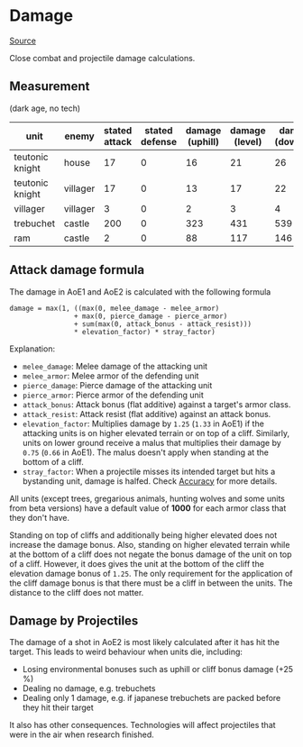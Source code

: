 # Damage

[Source](http://ageofempires.wikia.com/wiki/Attack)

Close combat and projectile damage calculations.

## Measurement

(dark age, no tech)

unit            | enemy    | stated attack | stated defense | damage (uphill) | damage (level) | damage (downhill)
----------------|----------|---------------|----------------|-----------------|----------------|------------------
teutonic knight | house    | 17            | 0              | 16              | 21             | 26
teutonic knight | villager | 17            | 0              | 13              | 17             | 22
villager        | villager | 3             | 0              | 2               | 3              | 4
trebuchet       | castle   | 200           | 0              | 323             | 431            | 539
ram             | castle   | 2             | 0              | 88              | 117            | 146

## Attack damage formula

The damage in AoE1 and AoE2 is calculated with the following formula

```
damage = max(1, ((max(0, melee_damage - melee_armor)
                + max(0, pierce_damage - pierce_armor)
                + sum(max(0, attack_bonus - attack_resist)))
                * elevation_factor) * stray_factor)
```

Explanation:

* `melee_damage`: Melee damage of the attacking unit
* `melee_armor`: Melee armor of the defending unit
* `pierce_damage`: Pierce damage of the attacking unit
* `pierce_armor`: Pierce armor of the defending unit
* `attack_bonus`: Attack bonus (flat additive) against a target's armor class.
* `attack_resist`: Attack resist (flat additive) against an attack bonus.
* `elevation_factor`: Multiplies damage by `1.25` (`1.33` in AoE1) if the attacking units is on higher elevated terrain or on top of a cliff. Similarly, units on lower ground receive a malus that multiplies their damage by `0.75` (`0.66` in AoE1). The malus doesn't apply when standing at the bottom of a cliff.
* `stray_factor`: When a projectile misses its intended target but hits a bystanding unit, damage is halfed. Check [Accuracy](accuracy.md) for more details.

All units (except trees, gregarious animals, hunting wolves and some units from beta versions) have a default value of **1000** for each armor class that they don't have.

Standing on top of cliffs and additionally being higher elevated does not increase the damage bonus. Also, standing on higher elevated terrain while at the bottom of a cliff does not negate the bonus damage of the unit on top of a cliff. However, it does gives the unit at the bottom of the cliff the elevation damage bonus of `1.25`. The only requirement for the application of the cliff damage bonus is that there must be a cliff in between the units. The distance to the cliff does not matter.

## Damage by Projectiles

The damage of a shot in AoE2 is most likely calculated after it has hit the target. This leads to weird behaviour when units die, including:

* Losing environmental bonuses such as uphill or cliff bonus damage (+25 %)
* Dealing no damage, e.g. trebuchets
* Dealing only 1 damage, e.g. if japanese trebuchets are packed before they hit their target

It also has other consequences. Technologies will affect projectiles that were in the air when research finished.
